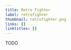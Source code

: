 ```yaml
---
title: Retro Fighter
label: retrofighter
thumbnail: retrofighter.png
links: []
linktitles: []
---
```

TODO